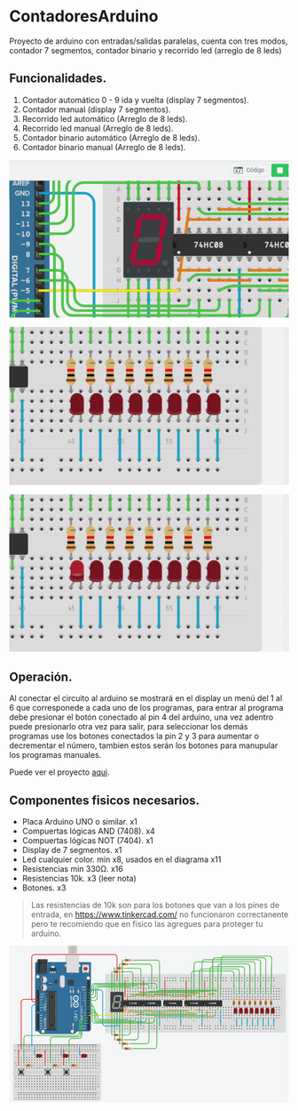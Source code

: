 # ContadoresArduino
Proyecto de arduino con entradas/salidas paralelas, cuenta con tres modos, contador 7 segmentos, contador binario y recorrido led (arreglo de 8 leds)

## Funcionalidades.
1. Contador automático 0 - 9 ida y vuelta (display 7 segmentos).
2. Contador manual (display 7 segmentos).
3. Recorrido led automático (Arreglo de 8 leds).
4. Recorrido led manual (Arreglo de 8 leds).
5. Contador binario automático (Arreglo de 8 leds).
6. Contador binario manual (Arreglo de 8 leds).

![Vista contador](./mdsource/display.gif)


![Vista contador](./mdsource/rled.gif)


![Vista contador](./mdsource/binario.gif)

## Operación.

Al conectar el circuito al arduino se mostrará en el display un menú del 1 al 6 que corresponede a cada uno de los programas, para entrar al programa debe presionar el botón conectado al pin 4 del arduino, una vez adentro puede presionarlo otra vez para salir, para seleccionar los demás programas use los botones conectados la pin 2 y 3 para aumentar o decrementar el número, tambien estos serán los botones para manupular los programas manuales.

Puede ver el proyecto [aqui](https://www.tinkercad.com/things/50wdIGasXaj-brilliant-maimu/editel?sharecode=G_ztzbXRIMwCeVxeprYE33Swn8ezzcdipENngsDLMLU).

## Componentes fisicos necesarios.

* Placa Arduino UNO o similar. x1 
* Compuertas lógicas AND (7408). x4
* Compuertas lógicas NOT (7404). x1
* Display de 7 segmentos. x1
* Led cualquier color. min x8, usados en el diagrama x11
* Resistencias min 330Ω. x16
* Resistencias 10k. x3 (leer nota)
* Botones. x3

> Las resistencias de 10k son para los botones que van a los pines de entrada, en https://www.tinkercad.com/ no funcionaron correctanente pero te recomiendo que en fisico las agregues para proteger tu arduino.

![Captura circuito](./mdsource/cricuito.PNG)